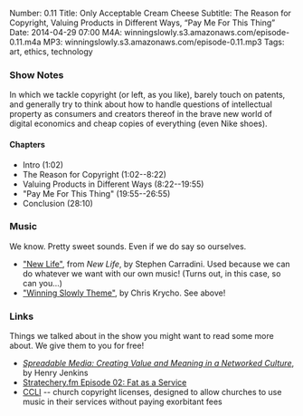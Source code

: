 Number: 0.11
Title: Only Acceptable Cream Cheese
Subtitle: The Reason for Copyright, Valuing Products in Different Ways, &ldquo;Pay Me For This Thing&rdquo;
Date: 2014-04-29 07:00
M4A: winningslowly.s3.amazonaws.com/episode-0.11.m4a
MP3: winningslowly.s3.amazonaws.com/episode-0.11.mp3
Tags: art, ethics, technology

### Show Notes

In which we tackle copyright (or left, as you like), barely touch on patents, and generally try to think about how to handle questions of intellectual property as consumers and creators thereof in the brave new world of digital economics and cheap copies of everything (even Nike shoes).

#### Chapters

- Intro (1:02)
- The Reason for Copyright (1:02--8:22)
- Valuing Products in Different Ways (8:22--19:55)
- "Pay Me For This Thing" (19:55--26:55)
- Conclusion (28:10)

### Music

We know. Pretty sweet sounds. Even if we do say so ourselves.

- ["New Life"](http://themidnightsons.bandcamp.com), from _New Life_, by Stephen Carradini. Used because we can do whatever we want with our own music! (Turns out, in this case, so can you...)
- ["Winning Slowly Theme"](https://soundcloud.com/chriskrycho/winning-slowly), by Chris Krycho. See above!

### Links

Things we talked about in the show you might want to read some more about. We give them to you for free!

- [_Spreadable Media: Creating Value and Meaning in a Networked Culture_](http://www.amazon.com/Spreadable-Media-Creating-Networked-Postmillennial/dp/0814743501/), by Henry Jenkins
- [Stratechery.fm Episode 02: Fat as a Service](http://stratechery.fm/episode-002-fat-as-a-service-faas/)
- [CCLI](http://us.ccli.com/licenses-and-services/church-copyright-license/) -- church copyright licenses, designed to allow churches to use music in their services without paying exorbitant fees